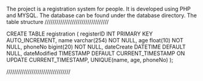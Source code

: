 The project is a registration system for people. It is developed using PHP and MYSQL. The database can be found under the database directory. 
The table structure
/////////////////////////////////

CREATE TABLE registration (
    registerID INT PRIMARY KEY AUTO_INCREMENT,
    name varchar(254) NOT NULL,
    age float(10) NOT NULL,
    phoneNo bigint(20) NOT NULL,
    dateCreate DATETIME DEFAULT NULL,
    dateModified TIMESTAMP DEFAULT CURRENT_TIMESTAMP ON UPDATE CURRENT_TIMESTAMP,
    UNIQUE(name, age, phoneNo)
);

/////////////////////////////////
